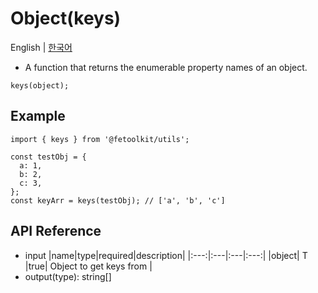 # Object(keys)

English | [한국어](./keys_kr.md)

- A function that returns the enumerable property names of an object.

```tsx
keys(object);
```

## Example

```tsx
import { keys } from '@fetoolkit/utils';

const testObj = {
  a: 1,
  b: 2,
  c: 3,
};
const keyArr = keys(testObj); // ['a', 'b', 'c']
```

## API Reference

- input
  |name|type|required|description|
  |:---:|:---|:---|:---:|
  |object| T |true| Object to get keys from |
- output(type): string[]
